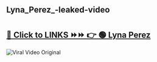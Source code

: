 
 ## Lyna_Perez_-leaked-video 

# <h2><a href="https://clipsfans.com/Lyna_Perez_&ref=git">🔗 Click to LINKS ⏩⏩ 👉 🟢 Lyna Perez  </a></h2>

<a href="https://clipsfans.com/Lyna_Perez_&ref=git" rel="nofollow" data-target="animated-image.originalLink"><img src="https://i.ibb.co.com/xMMVF88/686577567.gif" alt="Viral Video Original" style="max-width: 100%; display: inline-block;" data-target="animated-image.originalImage"></a>
